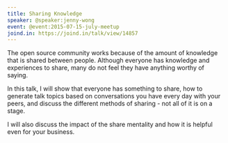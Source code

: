 ```yaml
---
title: Sharing Knowledge
speaker: @speaker:jenny-wong
event: @event:2015-07-15-july-meetup
joind.in: https://joind.in/talk/view/14857
---
```


The open source community works because of the amount of knowledge that is shared between people. Although everyone has knowledge and experiences to share, many do not feel they have anything worthy of saying.

In this talk, I will show that everyone has something to share, how to generate talk topics based on conversations you have every day with your peers, and discuss the different methods of sharing - not all of it is on a stage.

I will also discuss the impact of the share mentality and how it is helpful even for your business.
